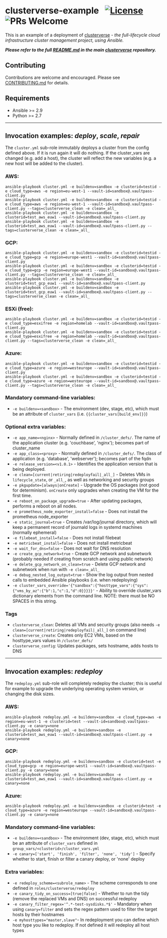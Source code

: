 # clusterverse-example  &nbsp; [![License](https://img.shields.io/badge/License-BSD%203--Clause-blue.svg)](https://opensource.org/licenses/BSD-3-Clause) ![PRs Welcome](https://img.shields.io/badge/PRs-Welcome-brightgreen.svg)
This is an example of a deployment of [clusterverse](https://github.com/sky-uk/clusterverse) - _the full-lifecycle cloud infrastructure cluster management project, using Ansible._

_**Please refer to the full [README.md](https://github.com/sky-uk/clusterverse/blob/master/README.md) in the main [clusterverse](https://github.com/sky-uk/clusterverse) repository.**_ 

## Contributing
Contributions are welcome and encouraged.  Please see [CONTRIBUTING.md](https://github.com/sky-uk/clusterverse/blob/master/CONTRIBUTING.md) for details.

## Requirements
+ Ansible >= 2.9
+ Python >= 2.7


---
## Invocation examples: _deploy_, _scale_, _repair_
The `cluster.yml` sub-role immutably deploys a cluster from the config defined above.  If it is run again it will do nothing.  If the cluster_vars are changed (e.g. add a host), the cluster will reflect the new variables (e.g. a new host will be added to the cluster).

### AWS:
```
ansible-playbook cluster.yml -e buildenv=sandbox -e clusterid=testid -e cloud_type=aws -e region=eu-west-1 --vault-id=sandbox@.vaultpass-client.py
ansible-playbook cluster.yml -e buildenv=sandbox -e clusterid=testid -e cloud_type=aws -e region=eu-west-1 --vault-id=sandbox@.vaultpass-client.py --tags=clusterverse_clean -e clean=_all_
ansible-playbook cluster.yml -e buildenv=sandbox -e clusterid=test_aws_euw1 --vault-id=sandbox@.vaultpass-client.py
ansible-playbook cluster.yml -e buildenv=sandbox -e clusterid=test_aws_euw1 --vault-id=sandbox@.vaultpass-client.py --tags=clusterverse_clean -e clean=_all_
```
### GCP:
```
ansible-playbook cluster.yml -e buildenv=sandbox -e clusterid=testid -e cloud_type=gcp -e region=europe-west1 --vault-id=sandbox@.vaultpass-client.py
ansible-playbook cluster.yml -e buildenv=sandbox -e clusterid=testid -e cloud_type=gcp -e region=europe-west1 --vault-id=sandbox@.vaultpass-client.py --tags=clusterverse_clean -e clean=_all_
ansible-playbook cluster.yml -e buildenv=sandbox -e clusterid=test_gcp_euw1 --vault-id=sandbox@.vaultpass-client.py
ansible-playbook cluster.yml -e buildenv=sandbox -e clusterid=test_gcp_euw1 --vault-id=sandbox@.vaultpass-client.py --tags=clusterverse_clean -e clean=_all_
```
### ESXi (free):
```
ansible-playbook cluster.yml -e buildenv=sandbox -e clusterid=testid -e cloud_type=esxifree -e region=homelab --vault-id=sandbox@.vaultpass-client.py
ansible-playbook cluster.yml -e buildenv=sandbox -e clusterid=testid -e cloud_type=esxifree -e region=homelab --vault-id=sandbox@.vaultpass-client.py --tags=clusterverse_clean -e clean=_all_
```
### Azure:
```
ansible-playbook cluster.yml -e buildenv=sandbox -e clusterid=testid -e cloud_type=azure -e region=westeurope --vault-id=sandbox@.vaultpass-client.py
ansible-playbook cluster.yml -e buildenv=sandbox -e clusterid=testid -e cloud_type=azure -e region=westeurope --vault-id=sandbox@.vaultpass-client.py --tags=clusterverse_clean -e clean=_all_
```

### Mandatory command-line variables:
+ `-e buildenv=<sandbox>` - The environment (dev, stage, etc), which must be an attribute of `cluster_vars` (i.e. `{{cluster_vars[build_env]}}`)

### Optional extra variables:
+ `-e app_name=<nginx>` - Normally defined in `/cluster_defs/`.  The name of the application cluster (e.g. 'couchbase', 'nginx'); becomes part of cluster_name
+ `-e app_class=<proxy>` - Normally defined in `/cluster_defs/`.  The class of application (e.g. 'database', 'webserver'); becomes part of the fqdn
+ `-e release_version=<v1.0.1>` - Identifies the application version that is being deployed.
+ `-e clean=[current|retiring|redeployfail|_all_]` - Deletes VMs in `lifecycle_state`, or `_all_`, as well as networking and security groups
+ `-e pkgupdate=[always|onCreate]` - Upgrade the OS packages (not good for determinism).  `onCreate` only upgrades when creating the VM for the first time.
+ `-e reboot_on_package_upgrade=true` - After updating packages, performs a reboot on all nodes.
+ `-e prometheus_node_exporter_install=false` - Does not install the prometheus node_exporter
+ `-e static_journal=true` - Creates /var/log/journal directory, which will keep a permanent record of journald logs in systemd machines (normally ephemeral)
+ `-e filebeat_install=false` - Does not install filebeat
+ `-e metricbeat_install=false` - Does not install metricbeat
+ `-e wait_for_dns=false` - Does not wait for DNS resolution
+ `-e create_gcp_network=true` - Create GCP network and subnetwork (probably needed if creating from scratch and using public network)
+ `-e delete_gcp_network_on_clean=true` - Delete GCP network and subnetwork when run with `-e clean=_all_`
+ `-e debug_nested_log_output=true` - Show the log output from nested calls to embedded Ansible playbooks (i.e. when redeploying)
+ `-e cluster_vars_override='{"sandbox":{"hosttype_vars":{"sys":{"vms_by_az":{"b":1,"c":1,"d":0}}}}}'` - Ability to override cluster_vars dictionary elements from the command line.  NOTE: there must be NO SPACES in this string.

### Tags
+ `clusterverse_clean`: Deletes all VMs and security groups (also needs `-e clean=[current|retiring|redeployfail|_all_]` on command line)
+ `clusterverse_create`: Creates only EC2 VMs, based on the hosttype_vars values in `/cluster_defs/`
+ `clusterverse_config`: Updates packages, sets hostname, adds hosts to DNS


---

## Invocation examples: _redeploy_
The `redeploy.yml` sub-role will completely redeploy the cluster; this is useful for example to upgrade the underlying operating system version, or changing the disk sizes.

### AWS:
```
ansible-playbook redeploy.yml -e buildenv=sandbox -e cloud_type=aws -e region=eu-west-1 -e clusterid=test --vault-id=sandbox@.vaultpass-client.py -e canary=none
ansible-playbook redeploy.yml -e buildenv=sandbox -e clusterid=test_aws_euw1 --vault-id=sandbox@.vaultpass-client.py -e canary=none
```
### GCP:
```
ansible-playbook redeploy.yml -e buildenv=sandbox -e clusterid=test -e cloud_type=gcp -e region=europe-west1 --vault-id=sandbox@.vaultpass-client.py -e canary=none
ansible-playbook redeploy.yml -e buildenv=sandbox -e clusterid=test_aws_euw1 --vault-id=sandbox@.vaultpass-client.py -e canary=none
```
### Azure:
```
ansible-playbook redeploy.yml -e buildenv=sandbox -e clusterid=test -e cloud_type=azure -e region=westeurope --vault-id=sandbox@.vaultpass-client.py -e canary=none
```

### Mandatory command-line variables:
+ `-e buildenv=<sandbox>` - The environment (dev, stage, etc), which must be an attribute of `cluster_vars` defined in `group_vars/<clusterid>/cluster_vars.yml`
+ `-e canary=['start', 'finish', 'filter', 'none', 'tidy']` - Specify whether to start, finish or filter a canary deploy, or 'none' deploy

### Extra variables:
+ `-e redeploy_scheme=<subrole_name>` - The scheme corresponds to one defined in `roles/clusterverse/redeploy`
+ `-e canary_tidy_on_success=[true|false]` - Whether to run the tidy (remove the replaced VMs and DNS) on successful redeploy 
+ `-e canary_filter_regex='^.*-test-sysdisks.*$'` - Mandatory when using `canary=filter` and sets the regex pattern used to filter the target hosts by their hostnames
+ `-e myhosttypes="master,slave"`- In redeployment you can define which host type you like to redeploy. If not defined it will redeploy all host types
